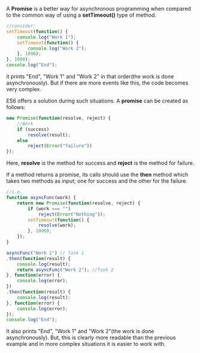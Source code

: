A **Promise** is a better way for asynchronous programming when compared to the common way of using a **setTimeout()** type of method.
```jsx
//consider:
setTimeout(function() {
	console.log("Work 1");
	setTimeout(function() {
		console.log("Work 2");
	}, 1000);
}, 1000);
console.log("End");
```
it prints "End", "Work 1" and "Work 2" in that order(the work is done asynchronously). But if there are more events like this, the code becomes very complex.

ES6 offers a solution during such situations. A **promise** can be created as follows:
```jsx
new Promise(function(resolve, reject) {
	//Work
	if (success)
		resolve(result);
	else
		reject(Error("failure"))
});
```
Here, **resolve** is the method for success and **reject** is the method for failure.

If a method returns a promise, its calls should use the **then** method which takes two methods as input; one for success and the other for the failure.
```jsx
//i.e.
function asyncFunc(work) {
	return new Promise(function(resolve, reject) {
		if (work === "")
			reject(Error("Nothing"));
		setTimeout(function() {
			resolve(work);
		}, 1000);
	});
}

asyncFunc("Work 1") // Task 1
.then(function(result) {
	console.log(result);
	return asyncFunc("Work 2"); //Task 2
}, function(error) {
	console.log(error);
})
.then(function(result) {
	console.log(result);
}, function(error) {
	console.log(error);
});
console.log("End");
```
It also prints "End", "Work 1" and "Work 2"(the work is done asynchronously). But, this is clearly more readable than the previous example and in more complex situations it is easier to work with.